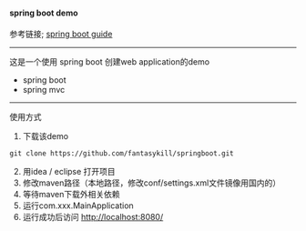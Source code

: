 #### spring boot demo
参考链接; [spring boot guide](https://spring.io/guides/gs/serving-web-content/)

************
这是一个使用 spring boot 创建web application的demo  
- spring boot  
- spring mvc  

************
使用方式  
1. 下载该demo   
```
git clone https://github.com/fantasykill/springboot.git
```
2. 用idea / eclipse 打开项目  
3. 修改maven路径（本地路径，修改conf/settings.xml文件镜像用国内的）  
4. 等待maven下载外相关依赖  
5. 运行com.xxx.MainApplication
6. 运行成功后访问 [http://localhost:8080/](http://localhost:8080/)  